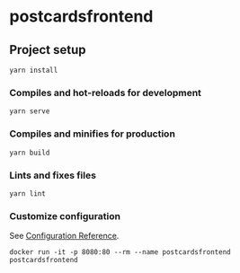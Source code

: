 # postcardsfrontend

## Project setup
```
yarn install
```

### Compiles and hot-reloads for development
```
yarn serve
```

### Compiles and minifies for production
```
yarn build
```

### Lints and fixes files
```
yarn lint
```

### Customize configuration
See [Configuration Reference](https://cli.vuejs.org/config/).

```
docker run -it -p 8080:80 --rm --name postcardsfrontend postcardsfrontend
``` 